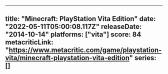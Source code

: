
---
title: "Minecraft: PlayStation Vita Edition"
date: "2022-05-11T05:00:08.117Z"
releaseDate: "2014-10-14"
platforms: ["vita"]
score: 84
metacriticLink: "https://www.metacritic.com/game/playstation-vita/minecraft-playstation-vita-edition"
series: []
---
